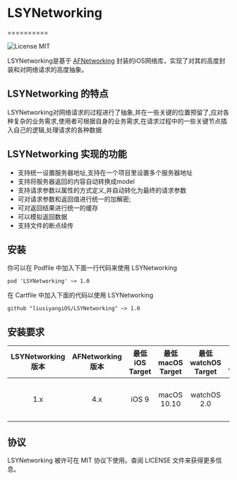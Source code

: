 # LSYNetworking
==========

![License MIT](https://img.shields.io/github/license/mashape/apistatus.svg?maxAge=2592000)

LSYNetworking是基于 [AFNetworking][AFNetworking] 封装的iOS网络库，实现了对其的高度封装和对网络请求的高度抽象。

## LSYNetworking 的特点

LSYNetworking对网络请求的过程进行了抽象,并在一些关键的位置预留了,应对各种复杂的业务需求,使用者可根据自身的业务需求,在请求过程中的一些关键节点插入自己的逻辑,处理请求的各种数据

## LSYNetworking 实现的功能

* 支持统一设置服务器地址,支持在一个项目里设置多个服务器地址
* 支持将服务器返回的内容自动转换成model
* 支持请求参数以属性的方式定义,并自动转化为最终的请求参数
* 可对请求参数和返回值进行统一的加解密;
* 可对返回结果进行统一的缓存
* 可以模拟返回数据
* 支持文件的断点续传

## 安装

你可以在 Podfile 中加入下面一行代码来使用 LSYNetworking

    pod 'LSYNetworking' ~> 1.0

在 Cartfile 中加入下面的代码以使用 LSYNetworking

    github "liusiyangiOS/LSYNetworking" ~> 1.0

## 安装要求

| LSYNetworking 版本 | AFNetworking 版本 | 最低 iOS Target | 最低 macOS Target | 最低 watchOS Target | 最低 tvOS Target |       注意       |
| :---------------: | :---------------: | :------------: | :--------------: | :----------------: | :-------------: | :--------------: |
|       1.x         |        4.x        |     iOS 9      |   macOS 10.10    |    watchOS 2.0     |    tvOS 9.0     | 要求 Xcode 11 以上 |


## 协议

LSYNetworking 被许可在 MIT 协议下使用。查阅 LICENSE 文件来获得更多信息。

<!-- external links -->
[AFNetworking]:https://github.com/AFNetworking/AFNetworking

